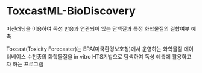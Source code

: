 # ToxcastML-BioDiscovery
머신러닝을 이용하여 독성 반응과 연관되어 있는 단백질과 특정 화학물질의 결합여부 예측

Toxcast(Toxicity Forecaster)는 EPA(미국환경보호청)에서 운영하는 화학물질 데이터베이스 
수천종의 화학물질을 in vitro HTS기법으로 탐색하여 독성 예측에 활용하고자 하는 프로그램
